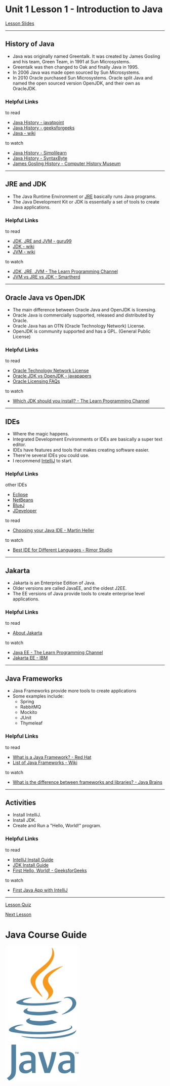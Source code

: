 # Unit 1 Lesson 1 - Introduction to Java

[Lesson Slides](https://docs.google.com/presentation/d/1IbkN3dbFgc648J2UZrndsTJGw5b8IO7TNh0P1v-_pPA/edit?usp=sharing)

---
## History of Java

- Java was originally named Greentalk. It was created by James Gosling and his team, Green Team, in 1991 at Sun Microsystems.
- Greentalk was then changed to Oak and finally Java in 1995.
- In 2006 Java was made open sourced by Sun Microsystems.
- In 2010 Oracle purchased Sun Microsystems. Oracle split Java and named the open sourced version OpenJDK, and their own as OracleJDK.

### Helpful Links

to read

- [Java History - javatpoint](https://www.javatpoint.com/history-of-java)
- [Java History - geeksforgeeks](https://www.geeksforgeeks.org/the-complete-history-of-java-programming-language/)
- [Java - wiki](https://en.wikipedia.org/wiki/Java_(programming_language))

to watch

- [Java History - Simplilearn](https://www.youtube.com/watch?v=i6AZdFxTK9I)
- [Java History - SyntaxByte](https://www.youtube.com/watch?v=eX7VnkcXMdM)
- [James Gosling History - Computer History Museum](https://www.youtube.com/watch?v=TJ6XHroNewc)

---
## JRE and JDK

- The Java Runtime Environment or [JRE](https://github.com/Kevin-Lago/Java-Course-Guide/tree/unit1/unit_1_getting_started/#JRE) basically runs Java programs.
- The Java Development Kit or JDK is essentially a set of tools to create Java applications.

### Helpful Links

to read

- [JDK, JRE and JVM - guru99](https://www.guru99.com/difference-between-jdk-jre-jvm.html#:~:text=JDK%20and%20JRE.-,KEY%20DIFFERENCES,an%20environment%20for%20executing%20bytecode.&text=JDK%20is%20platform%20dependent%2C%20JRE,for%20developing%2C%20debugging%2C%20etc.)
- [JDK - wiki](https://en.wikipedia.org/wiki/Java_Development_Kit)
- [JVM - wiki](https://en.wikipedia.org/wiki/Java_virtual_machine)

to watch

- [JDK, JRE, JVM - The Learn Programming Channel](https://www.youtube.com/watch?v=BXFHuaQNnLo)
- [JVM vs JRE vs JDK - Smartherd](https://www.youtube.com/watch?v=RYd_hagCiVk)

---
## Oracle Java vs OpenJDK

- The main difference between Oracle Java and OpenJDK is licensing. 
- Oracle Java is commercially supported, released and distributed by Oracle.
- Oracle Java has an OTN (Oracle Technology Network) License.
- OpenJDK is community supported and has a GPL. (General Public License)

### Helpful Links

to read

- [Oracle Technology Network License](https://www.oracle.com/downloads/licenses/standard-license.html)
- [Oracle JDK vs OpenJDK - javapapers](https://javapapers.com/java/oracle-jdk-vs-openjdk-and-java-jdk-development-process/)
- [Oracle Licensing FAQs](https://www.oracle.com/technetwork/java/javase/overview/oracle-jdk-faqs.html)

to watch

- [Which JDK should you install? - The Learn Programming Channel](https://www.youtube.com/watch?v=wv6N2suE_nQ)

---
## IDEs

- Where the magic happens.
- Integrated Development Environments or IDEs are basically a super text editor.
- IDEs have features and tools that makes creating software easier.
- There're several IDEs you could use.
- I recommend [IntelliJ](https://www.jetbrains.com/idea/) to start.

### Helpful Links

other IDEs

- [Eclipse](https://www.eclipse.org/downloads/)
- [NetBeans](https://netbeans.org/)
- [BlueJ](https://bluej.org/)
- [JDeveloper](https://www.oracle.com/application-development/technologies/jdeveloper.html)

to read

- [Choosing your Java IDE - Martin Heller](https://www.infoworld.com/article/3114167/choosing-your-java-ide.html)

to watch

- [Best IDE for Different Languages - Rimor Studio](https://www.youtube.com/watch?v=ana1mFFMHIk)

---
## Jakarta

- Jakarta is an Enterprise Edition of Java.
- Older versions are called JavaEE, and the oldest J2EE.
- The EE versions of Java provide tools to create enterprise level applications.

### Helpful Links

to read

- [About Jakarta](https://jakarta.ee/about/)

to watch

- [Java EE - The Learn Programming Channel](https://www.youtube.com/watch?v=jmLfIZw2WWY&t=29s)
- [Jakarta EE - IBM](https://www.youtube.com/watch?v=bFNczrl4OMM)

---
## Java Frameworks

- Java Frameworks provide more tools to create applications
- Some examples include:
	- Spring
	- RabbitMQ
	- Mockito
	- JUnit
	- Thymeleaf

### Helpful Links

to read

- [What is a Java Framework? - Red Hat](https://www.redhat.com/en/topics/cloud-native-apps/what-is-a-Java-framework)
- [List of Java Frameworks - Wiki](https://en.wikipedia.org/wiki/List_of_Java_frameworks)

to watch

- [What is the difference between frameworks and libraries? - Java Brains](https://www.youtube.com/watch?v=PjyVXs0_3H8)

---
## Activities

- Install IntelliJ.
- Install JDK.
- Create and Run a "Hello, World!" program.

### Helpful Links

to read

- [IntelliJ Install Guide](https://www.jetbrains.com/help/idea/installation-guide.html#standalone)
- [JDK Install Guide](https://docs.oracle.com/en/java/javase/11/install/overview-jdk-installation.html#GUID-8677A77F-231A-40F7-98B9-1FD0B48C346A)
- [First Hello, World! - GeeksforGeeks](https://www.geeksforgeeks.org/beginning-java-programming-with-hello-world-example/)

to watch

- [First Java App with IntelliJ](https://www.youtube.com/watch?v=H_XxH66lm3U)

---

[Lesson Quiz](https://docs.google.com/forms/d/1xv316sTfA12PUxXmN3K5oGkq3kesilNqRxaL3psGlec/viewform?edit_requested=true)

[Next Lesson](https://github.com/Kevin-Lago/Java-Course-Guide/tree/master/unit_1_getting_started/lesson_2_statements_expressions_datatypes_and_variables)

# Java Course Guide

<a href="https://github.com/Kevin-Lago/Java-Course-Guide">
	<img src="../../java_logo.png" />
</a>
